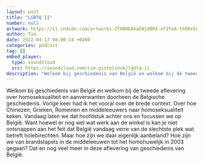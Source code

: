 ```yaml
---
layout: post
title: "LGBTQ II"
number: null
artwork: https://i1.sndcdn.com/artworks-ZY6BHEAkaCWjdBRX-xt1YvA-t500x500.jpg
author: Tim
date: 2022-04-17 08:00:14 +0200
categories: podcast
tag: []
embed_player:
  type: soundcloud
  src: https://soundcloud.com/tim-gistelinck/lgbtq-ii
description: "Welkom bij geschiedenis van België en welkom bij de tweede aflevering over homoseksualiteit en aanverwanten doorheen de Belgische geschiedenis."
---
```

Welkom bij geschiedenis van België en welkom bij de tweede aflevering over homoseksualiteit en aanverwanten doorheen de Belgische geschiedenis. Vorige keer had ik het vooral over de brede context. Over hoe Chinezen, Grieken, Romeinen en middeleeuwers naar homoseksualiteit keken. Vandaag laten we dat hoofdstuk achter ons en focussen we op België. Want hoewel er nog wel wat werk aan de winkel is kan je niet ontsnappen aan het feit dat België vandaag verre van de slechtste plek wat betreft holebirechten. Maar hoe zijn we daar eigenlijk aanbeland? Hoe zijn we van brandstapels in de middeleeuwen tot het homohuwelijk in 2003 gegaan? Dat en nog veel meer in deze aflevering van geschiedenis van België.